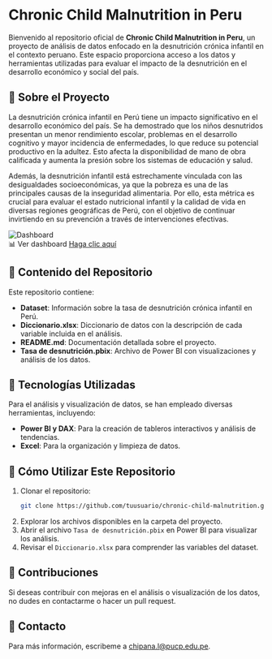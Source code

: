 # Chronic Child Malnutrition in Peru

Bienvenido al repositorio oficial de **Chronic Child Malnutrition in Peru**, un proyecto de análisis de datos enfocado en la desnutrición crónica infantil en el contexto peruano. Este espacio proporciona acceso a los datos y herramientas utilizadas para evaluar el impacto de la desnutrición en el desarrollo económico y social del país.

## 📌 Sobre el Proyecto
La desnutrición crónica infantil en Perú tiene un impacto significativo en el desarrollo económico del país. Se ha demostrado que los niños desnutridos presentan un menor rendimiento escolar, problemas en el desarrollo cognitivo y mayor incidencia de enfermedades, lo que reduce su potencial productivo en la adultez. Esto afecta la disponibilidad de mano de obra calificada y aumenta la presión sobre los sistemas de educación y salud.

Además, la desnutrición infantil está estrechamente vinculada con las desigualdades socioeconómicas, ya que la pobreza es una de las principales causas de la inseguridad alimentaria. Por ello, esta métrica es crucial para evaluar el estado nutricional infantil y la calidad de vida en diversas regiones geográficas de Perú, con el objetivo de continuar invirtiendo en su prevención a través de intervenciones efectivas.

![Dashboard](https://github.com/user-attachments/assets/2cb1aeab-88d7-4fb4-ade7-aa545846bdd0)<br>
📊 Ver dashboard [Haga clic aquí](https://app.powerbi.com/view?r=eyJrIjoiOWQ3Njg4ZWYtZTI4Mi00NDg0LTk1ZDMtNDQwNDhhMTQzNjQ1IiwidCI6ImQwMGQ4MDc3LTkwMjEtNDc1YS1iMzE3LTQ3M2U5YjcyN2UwYiIsImMiOjR9)

## 📂 Contenido del Repositorio
Este repositorio contiene:

- **Dataset**: Información sobre la tasa de desnutrición crónica infantil en Perú.
- **Diccionario.xlsx**: Diccionario de datos con la descripción de cada variable incluida en el análisis.
- **README.md**: Documentación detallada sobre el proyecto.
- **Tasa de desnutrición.pbix**: Archivo de Power BI con visualizaciones y análisis de los datos.

## 🚀 Tecnologías Utilizadas
Para el análisis y visualización de datos, se han empleado diversas herramientas, incluyendo:

- **Power BI y DAX**: Para la creación de tableros interactivos y análisis de tendencias.
- **Excel**: Para la organización y limpieza de datos.

## 📖 Cómo Utilizar Este Repositorio
1. Clonar el repositorio:
   ```bash
   git clone https://github.com/tuusuario/chronic-child-malnutrition.git
   ```
2. Explorar los archivos disponibles en la carpeta del proyecto.
3. Abrir el archivo `Tasa de desnutrición.pbix` en Power BI para visualizar los análisis.
4. Revisar el `Diccionario.xlsx` para comprender las variables del dataset.

## 🤝 Contribuciones
Si deseas contribuir con mejoras en el análisis o visualización de los datos, no dudes en contactarme o hacer un pull request.

## 📧 Contacto
Para más información, escribeme a [chipana.l@pucp.edu.pe](chipana.l@pucp.edu.pe).

